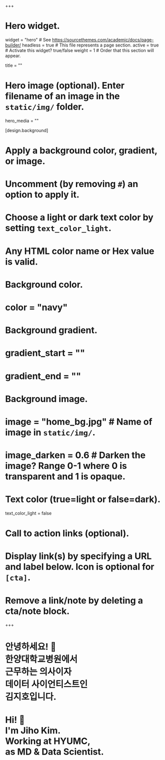 +++
# Hero widget.
widget = "hero"  # See https://sourcethemes.com/academic/docs/page-builder/
headless = true  # This file represents a page section.
active = true  # Activate this widget? true/false
weight = 1  # Order that this section will appear.

title = ""

# Hero image (optional). Enter filename of an image in the `static/img/` folder.
hero_media = ""

[design.background]
  # Apply a background color, gradient, or image.
  #   Uncomment (by removing `#`) an option to apply it.
  #   Choose a light or dark text color by setting `text_color_light`.
  #   Any HTML color name or Hex value is valid.

  # Background color.
  # color = "navy"

  # Background gradient.
  # gradient_start = ""
  # gradient_end = ""

  # Background image.
# image = "home_bg.jpg"  # Name of image in `static/img/`.
  # image_darken = 0.6  # Darken the image? Range 0-1 where 0 is transparent and 1 is opaque.

  # Text color (true=light or false=dark).
  text_color_light = false

# Call to action links (optional).

#   Display link(s) by specifying a URL and label below. Icon is optional for `[cta]`.

#   Remove a link/note by deleting a cta/note block.

+++
<div id="typed-strings">
  <h1>안녕하세요! 👋<br>
    <b>한양대학교병원</b>에서<br>
    근무하는 <b>의사</b>이자<br>
    <b>데이터 사이언티스트</b>인<br>
    <b>김지호</b>입니다.
  </h1>
  <h1>Hi! 👋<br>
    I'm <b>Jiho Kim.</b><br>
    Working at <b>HYUMC</b>,<br>
    as <b>MD </b>& <b>Data Scientist.</b>
  </h1>
</div>
<p id="typed" style="font-size: 1.8rem; margin: 0; text-align: left; color: #333e4c; font-family: Source Sans Pro; font-weight: 400; line-height: 1.5; -webkit-user-select: none; user-select: none;"></p>